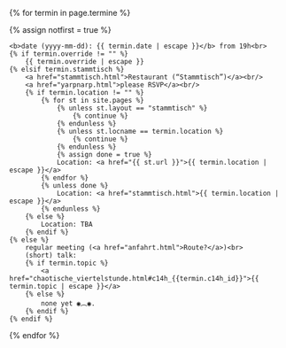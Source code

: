 {% for termin in page.termine %}
<p {% if notfirst %}class="dim"{% endif %}>
	{% assign notfirst = true %}

	<b>date (yyyy-mm-dd): {{ termin.date | escape }}</b> from 19h<br>
	{% if termin.override != "" %}
		{{ termin.override | escape }}
	{% elsif termin.stammtisch %}
		<a href="stammtisch.html">Restaurant (“Stammtisch”)</a><br/>
		<a href="yarpnarp.html">please RSVP</a><br/>
		{% if termin.location != "" %}
			{% for st in site.pages %}
				{% unless st.layout == "stammtisch" %}
					{% continue %}
				{% endunless %}
				{% unless st.locname == termin.location %}
					{% continue %}
				{% endunless %}
				{% assign done = true %}
				Location: <a href="{{ st.url }}">{{ termin.location | escape }}</a>
			{% endfor %}
			{% unless done %}
				Location: <a href="stammtisch.html">{{ termin.location | escape }}</a>
			{% endunless %}
		{% else %}
			Location: TBA
		{% endif %}
	{% else %}
		regular meeting (<a href="anfahrt.html">Route?</a>)<br>
		(short) talk:
		{% if termin.topic %}
			<a href="chaotische_viertelstunde.html#c14h_{{termin.c14h_id}}">{{ termin.topic | escape }}</a>
		{% else %}
			none yet ◉︵◉.
		{% endif %}
	{% endif %}
</p>
{% endfor %}

